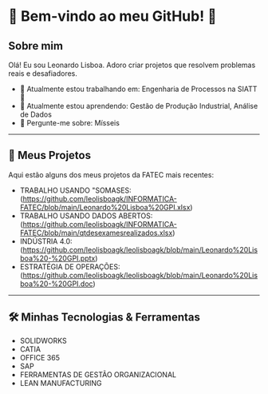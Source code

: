 # 🌟 Bem-vindo ao meu GitHub! 👋

## Sobre mim

Olá! Eu sou Leonardo Lisboa. Adoro criar projetos que resolvem problemas reais e desafiadores.

- 🔭 Atualmente estou trabalhando em: Engenharia de Processos na SIATT 🚀
- 🌱 Atualmente estou aprendendo: Gestão de Produção Industrial, Análise de Dados
- 💬 Pergunte-me sobre: Mísseis

---

## 🚀 Meus Projetos

Aqui estão alguns dos meus projetos da FATEC mais recentes:

- TRABALHO USANDO "SOMASES: (https://github.com/leolisboagk/INFORMATICA-FATEC/blob/main/Leonardo%20Lisboa%20GPI.xlsx)
- TRABALHO USANDO DADOS ABERTOS: (https://github.com/leolisboagk/INFORMATICA-FATEC/blob/main/qtdesexamesrealizados.xlsx)
- INDÚSTRIA 4.0: (https://github.com/leolisboagk/leolisboagk/blob/main/Leonardo%20Lisboa%20-%20GPI.pptx)
- ESTRATÉGIA DE OPERAÇÕES: (https://github.com/leolisboagk/leolisboagk/blob/main/Leonardo%20Lisboa%20-%20GPI.doc)


---

## 🛠️ Minhas Tecnologias & Ferramentas

- SOLIDWORKS
- CATIA
- OFFICE 365
- SAP
- FERRAMENTAS DE GESTÃO ORGANIZACIONAL
- LEAN MANUFACTURING
